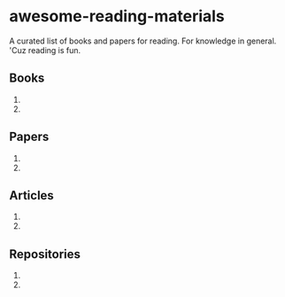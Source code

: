 # awesome-reading-materials
A curated list of books and papers for reading. For knowledge in general. 'Cuz reading is fun.

## Books

1.
2.

## Papers

1.
2.

## Articles

1.
2.

## Repositories

1.
2.
